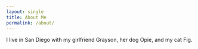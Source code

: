 ```yaml
---
layout: single
title: About Me
permalink: /about/
---
```

I live in San Diego with my girlfriend Grayson, her dog Opie, and my cat Fig.<br>
